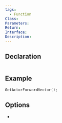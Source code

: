 ```yaml
---
tags:
  - Function
Class: 
Parameters: 
Return: 
Interface: 
Description:
---
```


## Declaration

```cpp
```

## Example

```cpp
GetActorForwardVector();
```

## Options
- 